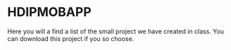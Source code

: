 # HDIPMOBAPP
Here you will a find a list of the small project we have created in class.
You can download this project if you so choose.
